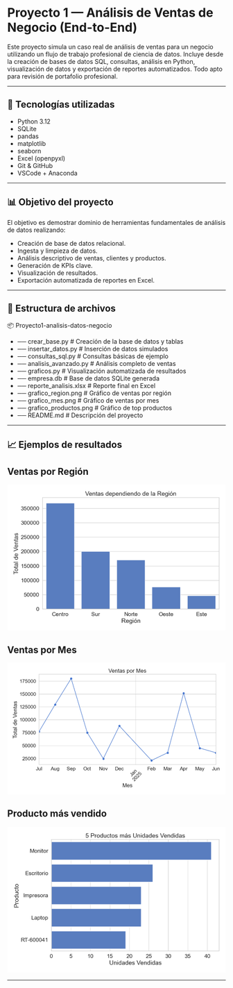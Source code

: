 # Proyecto 1 — Análisis de Ventas de Negocio (End-to-End)

Este proyecto simula un caso real de análisis de ventas para un negocio utilizando un flujo de trabajo profesional de ciencia de datos. Incluye desde la creación de bases de datos SQL, consultas, análisis en Python, visualización de datos y exportación de reportes automatizados. Todo apto para revisión de portafolio profesional.

---

## 🔧 Tecnologías utilizadas

- Python 3.12
- SQLite
- pandas
- matplotlib
- seaborn
- Excel (openpyxl)
- Git & GitHub
- VSCode + Anaconda

---

## 📊 Objetivo del proyecto

El objetivo es demostrar dominio de herramientas fundamentales de análisis de datos realizando:

- Creación de base de datos relacional.
- Ingesta y limpieza de datos.
- Análisis descriptivo de ventas, clientes y productos.
- Generación de KPIs clave.
- Visualización de resultados.
- Exportación automatizada de reportes en Excel.


---

## 📁 Estructura de archivos

📦 Proyecto1-analisis-datos-negocio

- ── crear_base.py         # Creación de la base de datos y tablas
- ── insertar_datos.py     # Inserción de datos simulados
- ── consultas_sql.py      # Consultas básicas de ejemplo
- ── analisis_avanzado.py  # Análisis completo de ventas
- ── graficos.py           # Visualización automatizada de resultados
- ── empresa.db            # Base de datos SQLite generada
- ── reporte_analisis.xlsx # Reporte final en Excel
- ── grafico_region.png    # Gráfico de ventas por región
- ── grafico_mes.png       # Gráfico de ventas por mes
- ── grafico_productos.png # Gráfico de top productos
- ── README.md             # Descripción del proyecto

---

## 📈 Ejemplos de resultados

## Ventas por Región
![Ventas por región](grafico_region.png)

## Ventas por Mes
![Ventas por región](grafico_mes.png)

## Producto más vendido
![Ventas por región](grafico_productos.png)

---
